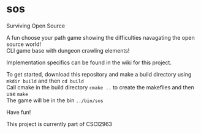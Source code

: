 # sos
Surviving Open Source</br>

A fun choose your path game showing the difficulties navagating the open source world!</br>
CLI game base with dungeon crawling elements!</br>

Implementation specifics can be found in the wiki for this project.</br>

To get started, download this repository and make a build directory using `mkdir build` and then `cd build`</br>
Call cmake in the build directory `cmake ..` to create the makefiles and then use `make`</br>
The game will be in the bin `../bin/sos`</br>

Have fun!

This project is currently part of CSCI2963
